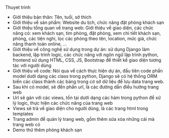 Thuyet trinh
- Giới thiệu bản thân: Tên, tuổi, sở thích
- Giới thiệu về sản phẩm: Website du lịch, chức năng đặt phòng khách sạn
- Giới thiệu tổng quan về trang web: Giới thiệu về giao diện, các chức năng có: xem khách sạn, tìm phòng, đặt phòng, xem chi tiết khách sạn, phòng, các tiện nghi, lọc các phòng theo tên, location, mức giá, chức năng thanh toán online, ...
- Giới thiệu về công nghệ sử dụng trong dự án: sử dụng Django làm backend, lập trình logic, các chức năng với ngôn ngữ lập trình python, frontend sử dụng HTML, CSS, JS, Bootstrap để thiết kế giao diện tương tác với người dùng
- Giới thiệu về code: Nói qua về cách thực hiện dự án, đầu tiên code phần model dưới dạng các class trong python, Django sẽ có hệ thống ORM biến các class thành các bảng trong cơ sở dữ liệu để lưu data trang web.
- Sau khi có model, sẽ đến phần url, là các đường dẫn điều hướng trang web
- Url sẽ gán với các views, tồn tại dưới dạng các hàm trong python để xử lý logic, thực hiện các chức năng của trang web
- Views sẽ trả về giao diện cho người dùng, là các trang html trong templates
- Trang admin để quản lý trang web, gồm thêm sửa xóa những cái mà trang web có
- Demo thử thêm phòng khách sạn 
